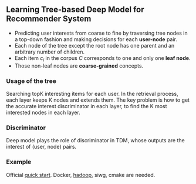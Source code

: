 ## Learning Tree-based Deep Model for Recommender System
- Predicting user interests from coarse to fine by traversing tree nodes in a top-down fashion and making decisions for each **user-node** pair.
- Each node of the tree except the root node has one parent and an arbitrary number of children.
- Each item $c_i$ in the corpus $C$ corresponds to one and only one **leaf node**.
- Those non-leaf nodes are **coarse-grained** concepts.

### Usage of the tree
Searching topK interesting items for each user. In the retrieval process, each layer keeps K nodes and extends them. The key problem is how to get the accurate interest discriminator in each layer, to find the K most interested nodes in each layer.

### Discriminator
Deep model plays the role of discriminator in TDM, whose outputs are the interest of (user, node) pairs.

### Example 
Official [quick start](https://github.com/alibaba/x-deeplearning/wiki/%E6%B7%B1%E5%BA%A6%E6%A0%91%E5%8C%B9%E9%85%8D%E6%A8%A1%E5%9E%8B(TDM)). Docker, [hadoop](https://medium.com/beeranddiapers/installing-hadoop-on-mac-a9a3649dbc4d), siwg, cmake are needed.